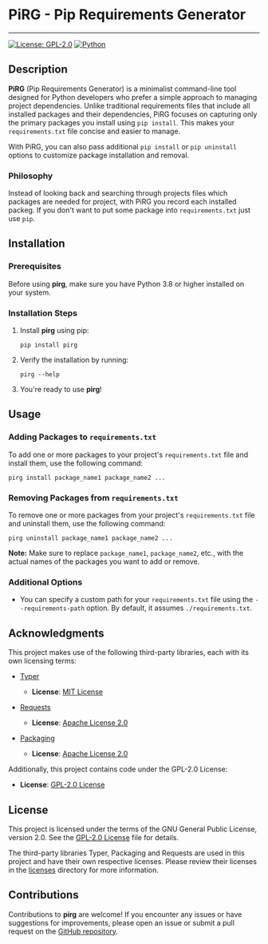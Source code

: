 # PiRG - Pip Requirements Generator

***

[![License: GPL-2.0](https://img.shields.io/badge/License-GPL%20v2-blue.svg)](https://www.gnu.org/licenses/gpl-2.0.html)
[![Python](https://img.shields.io/badge/python-3.8%2B-blue.svg)](https://www.python.org/downloads/)

## Description

**PiRG** (Pip Requirements Generator) is a minimalist command-line tool designed for Python developers who prefer a simple approach to managing project dependencies. Unlike traditional requirements files that include all installed packages and their dependencies, PiRG focuses on capturing only the primary packages you install using `pip install`. This makes your `requirements.txt` file concise and easier to manage.

With PiRG, you can also pass additional `pip install` or `pip uninstall` options to customize package installation and removal.

### Philosophy
Instead of looking back and searching through projects files which packages are needed for project, with PiRG you record each installed packeg. If you don't want to put some package into `requirements.txt` just use `pip`.
## Installation

### Prerequisites

Before using **pirg**, make sure you have Python 3.8 or higher installed on your system.

### Installation Steps

1. Install **pirg** using pip:

    ```
    pip install pirg
    ```

2. Verify the installation by running:

    ```
    pirg --help
    ```

3. You're ready to use **pirg**!

## Usage

### Adding Packages to `requirements.txt`

To add one or more packages to your project's `requirements.txt` file and install them, use the following command:

```
pirg install package_name1 package_name2 ...
```

### Removing Packages from `requirements.txt`

To remove one or more packages from your project's `requirements.txt` file and uninstall them, use the following command:

```
pirg uninstall package_name1 package_name2 ...
```

**Note:** Make sure to replace `package_name1`, `package_name2`, etc., with the actual names of the packages you want to add or remove.

### Additional Options

- You can specify a custom path for your `requirements.txt` file using the `--requirements-path` option. By default, it assumes `./requirements.txt`.

## Acknowledgments

This project makes use of the following third-party libraries, each with its own licensing terms:

- [Typer](https://github.com/tiangolo/typer)
  - **License**: [MIT License](./licenses/MIT.txt)

- [Requests](https://github.com/psf/requests)
  - **License**: [Apache License 2.0](./licenses/APACHE-2.0.txt)
 
- [Packaging](https://github.com/pypa/packaging)
  - **License**: [Apache License 2.0](./licenses/APACHE-2.0.txt)

Additionally, this project contains code under the GPL-2.0 License:

- **License**: [GPL-2.0 License](./licenses/GPL-2.0.txt)

## License

This project is licensed under the terms of the GNU General Public License, version 2.0. See the [GPL-2.0 License](./licenses/GPL-2.0.txt) file for details.

The third-party libraries Typer, Packaging and Requests are used in this project and have their own respective licenses. Please review their licenses in the [licenses](./licenses) directory for more information.


## Contributions

Contributions to **pirg** are welcome! If you encounter any issues or have suggestions for improvements, please open an issue or submit a pull request on the [GitHub repository](https://github.com/kokoteen/pirg).
